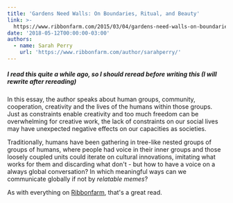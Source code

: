 ```yaml
---
title: 'Gardens Need Walls: On Boundaries, Ritual, and Beauty'
link: >-
  https://www.ribbonfarm.com/2015/03/04/gardens-need-walls-on-boundaries-ritual-and-beauty/
date: '2018-05-12T00:00:00-03:00'
authors:
  - name: Sarah Perry
    url: 'https://www.ribbonfarm.com/author/sarahperry/'
---
```


##### I read this quite a while ago, so I should reread before writing this (I will rewrite after rereading)

In this essay, the author speaks about human groups, community, cooperation, creativity and the lives of the humans within those groups. Just as constraints enable creativity and too much freedom can be overwhelming for creative work, the lack of constraints on our social lives may have unexpected negative effects on our capacities as societies.

Traditionally, humans have been gathering in tree-like nested groups of groups of humans, where people had voice in their inner groups and those loosely coupled units could iterate on cultural innovations, imitating what works for them and discarding what don't - but how to have a voice on a always global conversation? In which meaningful ways can we communicate globally if not by _relatable memes_?

As with everything on [Ribbonfarm](https://www.ribbonfarm.com/), that's a great read.
